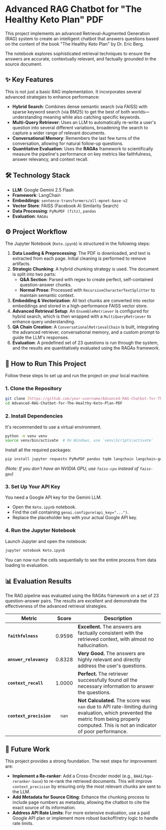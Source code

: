 # Advanced RAG Chatbot for "The Healthy Keto Plan" PDF

This project implements an advanced Retrieval-Augmented Generation (RAG) system to create an intelligent chatbot that answers questions based on the content of the book "The Healthy Keto Plan" by Dr. Eric Berg.

The notebook explores sophisticated retrieval techniques to ensure the answers are accurate, contextually relevant, and factually grounded in the source document.

## ✨ Key Features

This is not just a basic RAG implementation. It incorporates several advanced strategies to enhance performance:

-   **Hybrid Search**: Combines dense semantic search (via FAISS) with sparse keyword search (via BM25) to get the best of both worlds—understanding meaning while also catching specific keywords.
-   **Multi-Query Retriever**: Uses an LLM to automatically re-write a user's question into several different variations, broadening the search to capture a wider range of relevant documents.
-   **Conversational Memory**: Remembers the last few turns of the conversation, allowing for natural follow-up questions.
-   **Quantitative Evaluation**: Uses the **RAGAs** framework to scientifically measure the pipeline's performance on key metrics like faithfulness, answer relevancy, and context recall.

## 🛠️ Technology Stack

-   **LLM**: Google Gemini 2.5 Flash
-   **Framework**: LangChain
-   **Embeddings**: `sentence-transformers/all-mpnet-base-v2`
-   **Vector Store**: FAISS (Facebook AI Similarity Search)
-   **Data Processing**: `PyMuPDF (fitz)`, `pandas`
-   **Evaluation**: `RAGAs`

## ⚙️ Project Workflow

The Jupyter Notebook (`Keto.ipynb`) is structured in the following steps:

1.  **Data Loading & Preprocessing**: The PDF is downloaded, and text is extracted from each page. Initial cleaning is performed to remove artifacts.
2.  **Strategic Chunking**: A hybrid chunking strategy is used. The document is split into two parts:
    -   **Q&A Section**: Parsed with regex to create perfect, self-contained question-answer chunks.
    -   **Normal Prose**: Processed with `RecursiveCharacterTextSplitter` to maintain semantic context.
3.  **Embedding & Vectorization**: All text chunks are converted into vector embeddings and stored in a high-performance FAISS vector store.
4.  **Advanced Retrieval Setup**: An `EnsembleRetriever` is configured for hybrid search, which is then wrapped with a `MultiQueryRetriever` to enhance query understanding.
5.  **QA Chain Creation**: A `ConversationalRetrievalChain` is built, integrating the advanced retriever, conversational memory, and a custom prompt to guide the LLM's responses.
6.  **Evaluation**: A predefined set of 23 questions is run through the system, and the results are quantitatively evaluated using the RAGAs framework.

## 🚀 How to Run This Project

Follow these steps to set up and run the project on your local machine.

### 1. Clone the Repository

```bash
git clone [https://github.com/your-username/Advanced-RAG-Chatbot-for-The-Healthy-Keto-Plan-PDF.git](https://github.com/your-username/Advanced-RAG-Chatbot-for-The-Healthy-Keto-Plan-PDF.git)
cd Advanced-RAG-Chatbot-for-The-Healthy-Keto-Plan-PDF
```

### 2. Install Dependencies

It's recommended to use a virtual environment.

```bash
python -m venv venv
source venv/bin/activate  # On Windows, use `venv\Scripts\activate`
```

Install all the required packages:

```bash
pip install jupyter requests PyMuPDF pandas tqdm langchain langchain-google-genai sentence-transformers faiss-gpu rank_bm25 datasets ragas
```
*(Note: If you don't have an NVIDIA GPU, use `faiss-cpu` instead of `faiss-gpu`)*

### 3. Set Up Your API Key

You need a Google API key for the Gemini LLM.

-   Open the `Keto.ipynb` notebook.
-   Find the cell containing `genai.configure(api_key="...")`.
-   Replace the placeholder key with your actual Google API key.

### 4. Run the Jupyter Notebook

Launch Jupyter and open the notebook:

```bash
jupyter notebook Keto.ipynb
```

You can now run the cells sequentially to see the entire process from data loading to evaluation.

## 📊 Evaluation Results

The RAG pipeline was evaluated using the RAGAs framework on a set of 23 question-answer pairs. The results are excellent and demonstrate the effectiveness of the advanced retrieval strategies.

| Metric              | Score  | Description                                                                                             |
| ------------------- | :----: | ------------------------------------------------------------------------------------------------------- |
| **`faithfulness`** | 0.9596 | **Excellent.** The answers are factually consistent with the retrieved context, with almost no hallucination. |
| **`answer_relevancy`** | 0.8328 | **Very Good.** The answers are highly relevant and directly address the user's questions.               |
| **`context_recall`** | 1.0000 | **Perfect.** The retriever successfully found *all* the necessary information to answer the questions. |
| **`context_precision`** | `nan`  | **Not Calculated.** The score was `nan` due to API rate-limiting during evaluation, which prevented the metric from being properly computed. This is not an indicator of poor performance. |

## 🔮 Future Work

This project provides a strong foundation. The next steps for improvement are:

-   **Implement a Re-ranker**: Add a Cross-Encoder model (e.g., `BAAI/bge-reranker-base`) to re-rank the retrieved documents. This will improve `context_precision` by ensuring only the most relevant chunks are sent to the LLM.
-   **Add Metadata for Source Citing**: Enhance the chunking process to include page numbers as metadata, allowing the chatbot to cite the exact source of its information.
-   **Address API Rate Limits**: For more extensive evaluation, use a paid Google API plan or implement more robust backoff/retry logic to handle rate limits.

